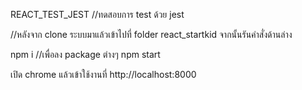 REACT_TEST_JEST
//ทดสอบการ test ด้วย jest

//หลังจาก clone ระบบมาแล้วเข้าไปที่ folder  react_startkid จากนั้นรันคำสั่งด้านล่าง

npm i //เพื่อลง package ต่างๆ
npm start

เปิด chrome แล้วเข้าใช้งานที่  http://localhost:8000